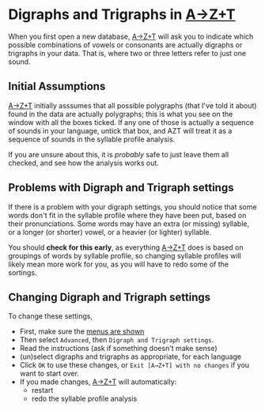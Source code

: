 # Digraphs and Trigraphs in [A→Z+T]

When you first open a new database, [A→Z+T] will ask you to indicate which possible combinations of vowels or consonants are actually digraphs or trigraphs in your data. That is, where two or three letters refer to just one sound.

## Initial Assumptions
[A→Z+T] initially asssumes that all possible polygraphs (that I've told it about) found in the data are actually polygraphs; this is what you see on the window with all the boxes ticked. If any one of those is actually a sequence of sounds in your language, untick that box, and AZT will treat it as a sequence of sounds in the syllable profile analysis.

If you are unsure about this, it is _probably_ safe to just leave them all checked, and see how the analysis works out.

## Problems with Digraph and Trigraph settings
If there is a problem with your digraph settings, you should notice that some words don't fit in the syllable profile where they have been put, based on their pronunciations. Some words may have an extra (or missing) syllable, or a longer (or shorter) vowel, or a heavier (or lighter) syllable.

You should **check for this early**, as everything [A→Z+T] does is based on groupings of words by syllable profile, so changing syllable profiles will likely mean more work for you, as you will have to redo some of the sortings.

## Changing Digraph and Trigraph settings
To change these settings,
- First, make sure the [menus are shown](MENUS.md)
- Then select `Advanced`, then `Digraph and Trigraph settings`.
- Read the instructions (ask if something doesn't make sense)
- (un)select digraphs and trigraphs as appropriate, for each language
- Click `OK` to use these changes, or `Exit [A→Z+T] with no changes` if you want to start over.
- If you made changes, [A→Z+T] will automatically:
  - restart
  - redo the syllable profile analysis

[A→Z+T]:  https://github.com/kent-rasmussen/azt
[WeSay]:  https://software.sil.org/wesay/
[FLEx]: https://software.sil.org/fieldworks/
[LIFT]: https://code.google.com/archive/p/lift-standard/
[CAWL]: http://www.comparalex.org/resources/SIL%20Comparative%20African%20Word%20List.pdf
